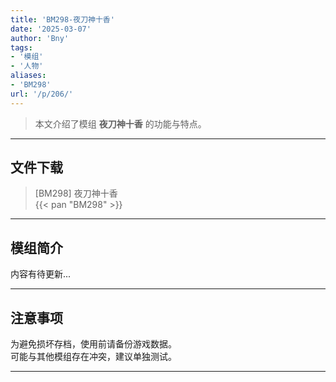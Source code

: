 ```yaml
---
title: 'BM298-夜刀神十香'
date: '2025-03-07'
author: 'Bny'
tags:
- '模组'
- '人物'
aliases:
- 'BM298'
url: '/p/206/'
---
```


> 本文介绍了模组 **夜刀神十香** 的功能与特点。

---

## 文件下载

> [BM298] 夜刀神十香  
{{< pan "BM298" >}}  

---

## 模组简介

>  
内容有待更新...  

---

## 注意事项

>  
为避免损坏存档，使用前请备份游戏数据。  
可能与其他模组存在冲突，建议单独测试。  

---


